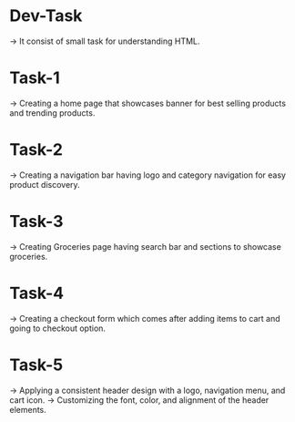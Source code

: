 # Dev-Task 
-> It consist of small task for understanding HTML.
# Task-1
-> Creating a home page that showcases banner for best selling products and trending products.
# Task-2
-> Creating a navigation bar having logo and category navigation for easy product discovery.
# Task-3
-> Creating Groceries page having search bar and sections to showcase groceries.
# Task-4
-> Creating a checkout form which comes after adding items to cart and going to checkout option.
# Task-5
-> Applying a consistent header design with a logo, navigation menu, and cart icon.
-> Customizing the font, color, and alignment of the header elements.

